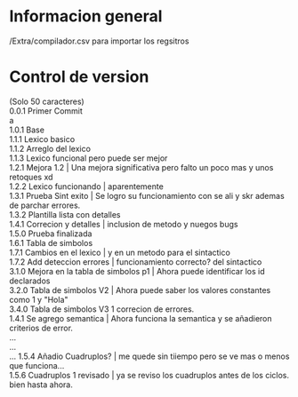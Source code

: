 # Informacion general
/Extra/compilador.csv para importar los regsitros
# Control de version
(Solo 50 caracteres)  
0.0.1 Primer Commit    
a  
1.0.1 Base  
1.1.1 Lexico basico  
1.1.2 Arreglo del lexico  
1.1.3 Lexico funcional pero puede ser mejor  
1.2.1 Mejora 1.2 | Una mejora significativa pero falto un poco mas y unos retoques xd  
1.2.2 Lexico funcionando | aparentemente   
1.3.1 Prueba Sint exito | Se logro su funcionamiento con se ali y skr ademas de parchar errores.  
1.3.2 Plantilla lista con detalles  
1.4.1 Correcion y detalles | inclusion de metodo y nuegos bugs  
1.5.0 Prueba finalizada    
1.6.1 Tabla de simbolos  
1.7.1 Cambios en el lexico | y en un metodo para el sintactico  
1.7.2 Add deteccion errores | funcionamiento correcto? del sintactico  
3.1.0 Mejora en la tabla de simbolos p1 | Ahora puede identificar los id declarados  
3.2.0 Tabla de simbolos V2 | Ahora puede saber los valores constantes como 1 y "Hola"  
3.4.0 Tabla de simbolos V3 1 correcion de errores.  
1.4.1 Se agrego semantica | Ahora funciona la semantica y se añadieron criterios de error.  
...  
...  
...
1.5.4 Añadio Cuadruplos? | me quede sin tiiempo pero se ve mas o menos que funciona...  
1.5.6 Cuadruplos 1 revisado | ya se reviso los cuadruplos antes de los ciclos. bien hasta ahora.  
